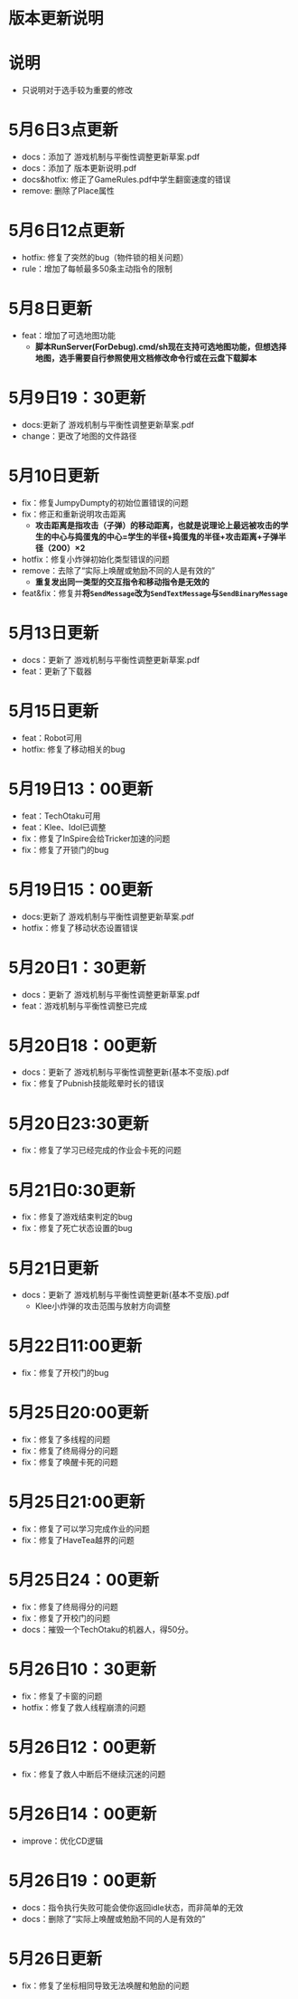 # 版本更新说明

# 说明
- 只说明对于选手较为重要的修改

# 5月6日3点更新
- docs：添加了 游戏机制与平衡性调整更新草案.pdf
- docs：添加了 版本更新说明.pdf
- docs&hotfix: 修正了GameRules.pdf中学生翻窗速度的错误
- remove: 删除了Place属性

# 5月6日12点更新
- hotfix: 修复了突然的bug（物件锁的相关问题）
- rule：增加了每帧最多50条主动指令的限制

# 5月8日更新
- feat：增加了可选地图功能
  - **脚本RunServer(ForDebug).cmd/sh现在支持可选地图功能，但想选择地图，选手需要自行参照使用文档修改命令行或在云盘下载脚本**

# 5月9日19：30更新
- docs:更新了 游戏机制与平衡性调整更新草案.pdf
- change：更改了地图的文件路径

# 5月10日更新
- fix：修复JumpyDumpty的初始位置错误的问题
- fix：修正和重新说明攻击距离
  - **攻击距离是指攻击（子弹）的移动距离，也就是说理论上最远被攻击的学生的中心与捣蛋鬼的中心=学生的半径+捣蛋鬼的半径+攻击距离+子弹半径（200）×2**
- hotfix：修复小炸弹初始化类型错误的问题
- remove：去除了“实际上唤醒或勉励不同的人是有效的”
  - **重复发出同一类型的交互指令和移动指令是无效的**
- feat&fix：修复并**将`SendMessage`改为`SendTextMessage`与`SendBinaryMessage`**

# 5月13日更新
- docs：更新了 游戏机制与平衡性调整更新草案.pdf
- feat：更新了下载器

# 5月15日更新
- feat：Robot可用
- hotfix: 修复了移动相关的bug

# 5月19日13：00更新
- feat：TechOtaku可用
- feat：Klee、Idol已调整
- fix：修复了InSpire会给Tricker加速的问题
- fix：修复了开锁门的bug

# 5月19日15：00更新
- docs:更新了 游戏机制与平衡性调整更新草案.pdf
- hotfix：修复了移动状态设置错误

# 5月20日1：30更新
- docs：更新了 游戏机制与平衡性调整更新草案.pdf
- feat：游戏机制与平衡性调整已完成

# 5月20日18：00更新
- docs：更新了 游戏机制与平衡性调整更新(基本不变版).pdf
- fix：修复了Pubnish技能眩晕时长的错误

# 5月20日23:30更新
- fix：修复了学习已经完成的作业会卡死的问题

# 5月21日0:30更新
- fix：修复了游戏结束判定的bug
- fix：修复了死亡状态设置的bug

# 5月21日更新
- docs：更新了 游戏机制与平衡性调整更新(基本不变版).pdf
  - Klee小炸弹的攻击范围与放射方向调整

# 5月22日11:00更新
- fix：修复了开校门的bug

# 5月25日20:00更新
- fix：修复了多线程的问题
- fix：修复了终局得分的问题
- fix：修复了唤醒卡死的问题

# 5月25日21:00更新
- fix：修复了可以学习完成作业的问题
- fix：修复了HaveTea越界的问题

# 5月25日24：00更新
- fix：修复了终局得分的问题
- fix：修复了开校门的问题
- docs：摧毁一个TechOtaku的机器人，得50分。

# 5月26日10：30更新
- fix：修复了卡窗的问题
- hotfix：修复了救人线程崩溃的问题

# 5月26日12：00更新
- fix：修复了救人中断后不继续沉迷的问题

# 5月26日14：00更新
- improve：优化CD逻辑

# 5月26日19：00更新
- docs：指令执行失败可能会使你返回idle状态，而非简单的无效
- docs：删除了“实际上唤醒或勉励不同的人是有效的”

# 5月26日更新
- fix：修复了坐标相同导致无法唤醒和勉励的问题